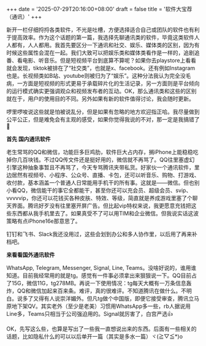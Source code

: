 +++
date = '2025-07-29T20:16:00+08:00'
draft = false
title = '软件大宝荐（通讯）'
+++

新开一栏仔细捋捋各类软件，不光是吐槽，方便选择适合自己或团队的软件也有利于提高效率。作为这个话题的第一篇，我选择先聊通讯类的软件，毕竟这类软件人人都有，人人都用。我首先要区分一下通讯和社交、娱乐、媒体类的区别，因为有时候这些属性会混在一起。我们大致可以把娱乐类和媒体类看作是一样的，追剧追番、看电影、听音乐。但是短视频平台到底算不算呢？如果你去playstore上看看就会发现，tiktok被排在了“社交类”，也就是x、facebook。还有例如Instagram也是。长视频类如B站、youtube则被归为了“娱乐”。这种分法我认为完全没毛病，一方面是短视频的形式更易于承载碎片化的生活记录，另一方面则是平台倾向的运行模式确实更强调观众和视频发布者的互动。OK，那么通讯类和这些的区别就在于，用户的使用目的不同。另外如果有新的软件值得讨论，我会随时更新。

啰里啰唆说这些就是怕被说乱分，但是如果有忽略的地方欢迎指正哈。我尽量做到公平公正，但是难免会有主观的感受，如果你觉得我说的不对，那一定是我搞错了🤌

**首先 国内通讯软件**

老生常骂的QQ和微信，功能巨多巨鸡肋，软件巨大占内存，搁iPhone上能稳稳吃掉你几百块钱。不过QQ传文件还是挺好用的，微信就不再骂了。QQ往里塞虚幻引擎这种抽象事暂且不再骂了，今天专骂腾讯夹带私货。好家伙一个通讯软件，里边居然有视频号、小程序、公众号、直播、卡包，还可以听音乐、购物、打游戏、收付款，基本涵盖一个普通人日常能用手机干的所有事。这就是——微信。但也别小看QQ，微信能干的事它全都能干，甚至你还可以充会员、超级会员、svip、vvvvvip，你还可以花钱买各种皮肤、特效、等级，简直就是养成游戏里塞了个聊天界面。腾讯好歹没有往里塞开屏广告。但比起vip特权来说，我更愿意充钱把这些东西都从我手机里去了。如果真受不了可以用TIM和企业微信。但我说实话这波策略有点iPhone16e那意思了。

钉钉和飞书、Slack我还没用过，这些会划到办公和多人协作里，以后用了再来补档吧。

**来看看国外通讯软件**

WhatsApp, Telegram, Messenger, Signal, Line, Teams。没啥好说的，谁用谁知道。目前我经常用的就是tg。感觉有一件事必须拿出来狠狠说一下。QQ目前占了15G，微信11G，tg278MB。再说一下使用情况：tg每天大概有一万条信息轰炸，QQ和微信加起来百来条。难评，真的很难评。不知道腾讯在做什么。不明白。说多了又得有人说崇洋媚外。但凡tg做个中国版，即便它接受审查，腾讯立马原地下架QV。其实老外（至少是老美）习惯用WhatsApp多一些，rb人据说用Line多，Teams只相当于公司强迫用的。Signal就厉害了，白宫严选👍

OK，先写这么些，也算是写出了一些我一直想说出来的东西。后面有一些相关的话题，比如隐私什么的可以以后单开一篇（其实是多水一篇）ヾ(≧▽≦*)o